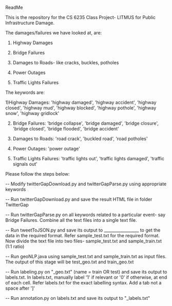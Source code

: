 ReadMe

This is the repository for the CS 6235 Class Project- LITMUS for Public Infrastructure Damage.

The damages/failures we have looked at, are:

1) Highway Damages

2) Bridge Failures

3) Damages to Roads- like cracks, buckles, potholes

4) Power Outages

5) Traffic Lights Failures

The keywords are:

1)Highway Damages: 'highway damaged', 'highway accident', 'highway closed', 'highway mud', 'highway blocked', 'highway pothole', 'highway snow', 'highway gridlock'

2) Bridge Failures: 'bridge collapse', 'bridge damaged', 'bridge closure', 'bridge closed', 'bridge flooded', 'bridge accident'

3) Damages to Roads: 'road crack', 'buckled road', 'road potholes'

4) Power Outages: 'power outage'

5) Traffic Lights Failures: 'traffic lights out', 'traffic lights damaged', 'traffic signals out'

Please follow the steps below:

-- Modify twitterGapDownload.py and twitterGapParse.py using appropriate keywords

-- Run twitterGapDownload.py and save the result HTML file in folder TwitterGap

-- Run twitterGapParse.py on all keywords related to a particular event- say Bridge Failures. Combine all the text files into a single text file.

-- Run tweetToJSON.py and save its output to _________________ to get the data in the required format. Refer sample_test.txt for the required format. Now divide the text file into two files- sample_test.txt and sample_train.txt (1:1 ratio)

-- Run geoNLP.java using sample_test.txt and sample_train.txt as input files. The output of this stage will be test_geo.txt and train_geo.txt

-- Run labeling.py on "<name>_geo.txt" (name = train OR test) and save its output to labels.txt. In labels.txt, manually label '1' if relevant or '0' if otherwise, at end of each cell. Refer labels.txt for the exact labelling syntax. Add a tab not a space after ']'

-- Run annotation.py on labels.txt and save its output to "<name>_labels.txt"
